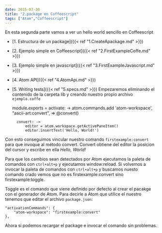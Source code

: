 ```yaml
---
date: 2015-07-30
title: "2.package en Coffeescript"
tags: ["Atom","Coffeescript"]
---
```

En esta segunda parte vamos a ver un hello world sencillo en Coffeescript
<!--more-->
* [1. Estructura de un package]({{< ref "1.CreateApackage.md" >}})
* [2. Ejemplo simple en Coffeescript]({{< ref "2.FirstExampleCoffe.md" >}})
* [3. Ejemplo simple en javascript]({{< ref "3.FirstExampleJavascript.md" >}})
* [4. Atom API]({{< ref "4.AtomApi.md" >}})
* [5. Writing tests]({{< ref "5.specs.md" >}})
Empezaremos eliminando el contenido de la carpeta lib y creando nuestro propio archivo `ejemplo.coffe`

	module.exports =
		activate: ->
			atom.commands.add 'atom-workspace', "ascii-art:convert", => @convert()

		convert: ->
			editor = atom.workspace.getActivePaneItem()
			editor.insertText('Hello, World!')

Con esto conseguimos vincular nuestro comando `firstexample:convert` para que invoque al método convert. Convert obtiene del editor la posicion del cursor y escribe en ella *Hello, World!*

Para que los cambios sean detectados por Atom ejecutamos la paleta de comandos con `ctrl+alt+p` y ejecutamos window:reload. Si volvemos a invocar la paleta de comandos con `ctrl+alt+p` y buscamos nuesto comando crado vemos que no es firstexample:convert sino firstexample:toggle.

Toggle es el comando que viene definido por defecto al crear el pacakge con el generador de Atom. Para decirle a Atom que utilice el nuestro tenemos que editar el archivo `package.json`:

	"activationCommands": {
		"atom-workspace": "firstexample:convert"
	},

Ahora si podemos recargar el package e invocar el comando sin problemas.
